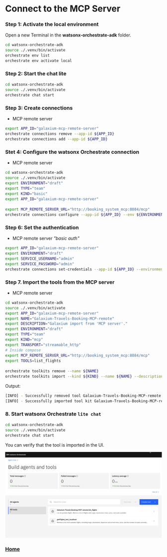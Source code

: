# Connect to the MCP Server

### Step 1: Activate the local environment

Open a new Terminal in the **watsonx-orchestrate-adk** folder.

```sh
cd watsonx-orchestrate-adk
source ./.venv/bin/activate
orchestrate env list
orchestrate env activate local
```

### Step 2: Start the chat lite

```sh
cd watsonx-orchestrate-adk
source ./.venv/bin/activate
orchestrate chat start 
```

### Step 3: Create connections

* MCP remote server

```sh
export APP_ID="galaxium-mcp-remote-server"
orchestrate connections remove --app-id ${APP_ID}
orchestrate connections add --app-id ${APP_ID}
```

### Stet 4: Configure the watsonx Orchestrate connection

* MCP remote server

```sh
cd watsonx-orchestrate-adk
source ./.venv/bin/activate
export ENVIRONMENT="draft"
export TYPE="team"
export KIND="basic"
export APP_ID="galaxium-mcp-remote-server"

export MCP_REMOTE_SERVER_URL="http://booking_system_mcp:8084/mcp"
orchestrate connections configure --app-id ${APP_ID} --env ${ENVIRONMENT} --kind ${KIND} --type ${TYPE} --url ${MCP_REMOTE_SERVER_URL}
```

### Step 6: Set the authentication

* MCP remote server _"basic auth"_

```sh
export APP_ID="galaxium-mcp-remote-server"
export ENVIRONMENT="draft"
export SERVICE_USERNAME="admin"
export SERVICE_PASSWORD="admin"
orchestrate connections set-credentials --app-id ${APP_ID} --environment ${ENVIRONMENT} --username ${SERVICE_USERNAME} --password ${SERVICE_PASSWORD}
```

### Step 7. Import the tools from the MCP server

* MCP remote server

```sh
cd watsonx-orchestrate-adk
source ./.venv/bin/activate
export APP_ID="galaxium-mcp-remote-server"
export NAME="Galaxium-Travels-Booking-MCP-remote"
export DESCRIPTION="Galaxium import from 'MCP server'."
export ENVIRONMENT="draft"
export TYPE="team"
export KIND="mcp"
export TRANSPORT="streamable_http"
# Inside compose
export MCP_REMOTE_SERVER_URL="http://booking_system_mcp:8084/mcp"
export TOOLS=list_flights

orchestrate toolkits remove --name ${NAME}
orchestrate toolkits import --kind ${KIND} --name ${NAME} --description ${DESCRIPTION} --transport ${TRANSPORT} --tools=${TOOLS} --url ${MCP_REMOTE_SERVER_URL}
```

Output:

```sh
[INFO] - Successfully removed tool Galaxium-Travels-Booking-MCP-remote
[INFO] - Successfully imported tool kit Galaxium-Travels-Booking-MCP-remote
```

### 8. Start watsonx Orchestrate `lite chat`

```sh
cd watsonx-orchestrate-adk
source ./.venv/bin/activate
orchestrate chat start
```

You can verify that the tool is imported in the UI.

![](/images/connect-to-mcp-locally-03.jpg)

### [Home](https://github.com/thomassuedbroecker/galaxium-travels-mcp-compose-watsonx-orchestrate/blob/main/README.md)

